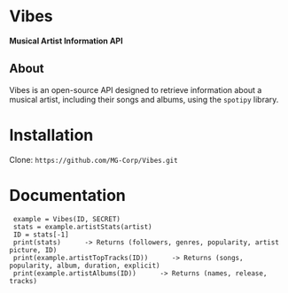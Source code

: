 # Vibes
**Musical Artist Information API**

## About
Vibes is an open-source API designed to retrieve information about a musical artist, including their songs and albums, using the `spotipy` library.

# Installation
Clone: `https://github.com/MG-Corp/Vibes.git`

# Documentation
     example = Vibes(ID, SECRET)
     stats = example.artistStats(artist)
     ID = stats[-1]
     print(stats)      -> Returns (followers, genres, popularity, artist picture, ID)
     print(example.artistTopTracks(ID))      -> Returns (songs, popularity, album, duration, explicit)
     print(example.artistAlbums(ID))      -> Returns (names, release, tracks)

